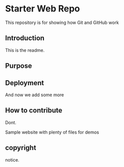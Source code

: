 # Starter Web Repo

This repository is for showing how Git and GitHub work

## Introduction

This is the readme.

## Purpose

## Deployment

And now we add some more 

## How to contribute

Dont.

Sample website with plenty of files for demos

## copyright

notice. 